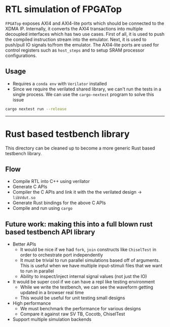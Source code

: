 # RTL simulation of FPGATop

`FPGATop` exposes AXI4 and AXI4-lite ports which should be connected to the XDMA IP.
Internally, it converts the AXI4 transactions into multiple decoupled interfaces which has two use cases.
First of all, it is used to push the compiled instruction stream into the emulator.
Next, it is used to push/pull IO signals to/from the emulator.
The AXI4-lite ports are used for control registers such as `host_steps` and to setup SRAM processor configurations.

## Usage

- Requires a `conda env` with `Verilator` installed
- Since we require the verilated shared library, we can't run the tests in a single process. We can use the `cargo-nextest` program to solve this issue

```bash
cargo nextest run --release
```

---

# Rust based testbench library

This directory can be cleaned up to become a more generic Rust based testbench library.

## Flow

- Compile RTL into C++ using verilator
- Generate C APIs
- Compiler the C APIs and link it with the the verilated design -> `libVdut.so`
- Generate Rust bindings for the above C APIs
- Compile and run using `cargo`

## Future work: making this into a full blown rust based testbench API library

- Better APIs
    - It would be nice if we had `fork`, `join` constructs like `ChiselTest` in order to orchestrate port independently
    - It must be trivial to run parallel simulations based off of arguments. This is useful when we have multiple input-stimuli files that we want to run in parallel
    - Ability to inspect/inject internal signal values (not just the IO)
- It would be super cool if we can have a repl like testing environment
    - While we write the testbench, we can see the waveform getting updated in a browser real time
    - This would be useful for unit testing small designs
- High performance
    - We must benchmark the performance for various designs
    - Compare it against raw SV TB, Cocotb, ChiselTest
- Support multiple simulation backends
